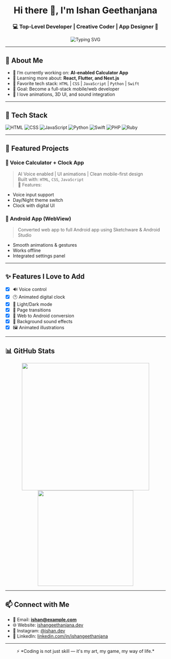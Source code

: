 <h1 align="center">Hi there 👋, I'm Ishan Geethanjana</h1>
<h3 align="center">💻 Top-Level Developer | Creative Coder | App Designer 🎨</h3>

<p align="center">
  <img src="https://readme-typing-svg.demolab.com?font=Fira+Code&pause=1000&center=true&vCenter=true&width=435&lines=I+build+cool+web+%26+mobile+apps;I+❤️+creative+coding+and+AI;Always+learning+new+tech!;Let's+code+together!🚀" alt="Typing SVG" />
</p>

---

## 🧠 About Me

- 🔭 I’m currently working on: **AI-enabled Calculator App**
- 🌱 Learning more about: **React, Flutter, and Next.js**
- 🧩 Favorite tech stack: `HTML` | `CSS` | `JavaScript` | `Python` | `Swift`
- 🎯 Goal: Become a full-stack mobile/web developer
- 🎨 I love animations, 3D UI, and sound integration

---

## 🚀 Tech Stack

![HTML](https://img.shields.io/badge/-HTML5-E34F26?style=flat&logo=html5&logoColor=white)
![CSS](https://img.shields.io/badge/-CSS3-1572B6?style=flat&logo=css3)
![JavaScript](https://img.shields.io/badge/-JavaScript-F7DF1E?style=flat&logo=javascript&logoColor=black)
![Python](https://img.shields.io/badge/-Python-3776AB?style=flat&logo=python)
![Swift](https://img.shields.io/badge/-Swift-F05138?style=flat&logo=swift&logoColor=white)
![PHP](https://img.shields.io/badge/-PHP-777BB4?style=flat&logo=php)
![Ruby](https://img.shields.io/badge/-Ruby-CC342D?style=flat&logo=ruby)

---

## 🌟 Featured Projects

### 🔢 Voice Calculator + Clock App
> AI Voice enabled | UI animations | Clean mobile-first design  
Built with: `HTML`, `CSS`, `JavaScript`  
🎯 Features:
- Voice input support
- Day/Night theme switch
- Clock with digital UI

### 📱 Android App (WebView)
> Converted web app to full Android app using Sketchware & Android Studio  
- Smooth animations & gestures  
- Works offline  
- Integrated settings panel

---

## ✨ Features I Love to Add

- [x] 🔊 Voice control
- [x] 🕐 Animated digital clock
- [x] 🎨 Light/Dark mode
- [x] 🔁 Page transitions
- [x] 📲 Web to Android conversion
- [x] 🎵 Background sound effects
- [x] 🖼️ Animated illustrations

---

## 📊 GitHub Stats

<p align="center">
  <img src="https://github-readme-stats.vercel.app/api?username=ishan-codes&show_icons=true&theme=radical" width="400" />
  <img src="https://github-readme-stats.vercel.app/api/top-langs/?username=ishan-codes&layout=compact&theme=radical" width="300" />
</p>

---

## 📫 Connect with Me

- 📧 Email: **ishan@example.com**  
- 🌐 Website: [ishangeethanjana.dev](https://ishangeethanjana.dev)  
- 📱 Instagram: [@ishan.dev](https://instagram.com/ishan.dev)  
- 🔗 LinkedIn: [linkedin.com/in/ishangeethanjana](https://linkedin.com/in/ishangeethanjana)

---

<p align="center">  
  ⚡ *Coding is not just skill — it's my art, my game, my way of life.*  
</p>

